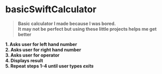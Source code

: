 # basicSwiftCalculator

>**Basic calculator I made because I was bored.\
> It may not be perfect but using these little projects helps me get better**

**1. Asks user for left hand number**
<br>
**2. Asks user for right hand number**
<br>
**3. Asks user for operator**
<br>
**4. Displays result**
<br>
**5. Repeat steps 1-4 until user types _exits_**
